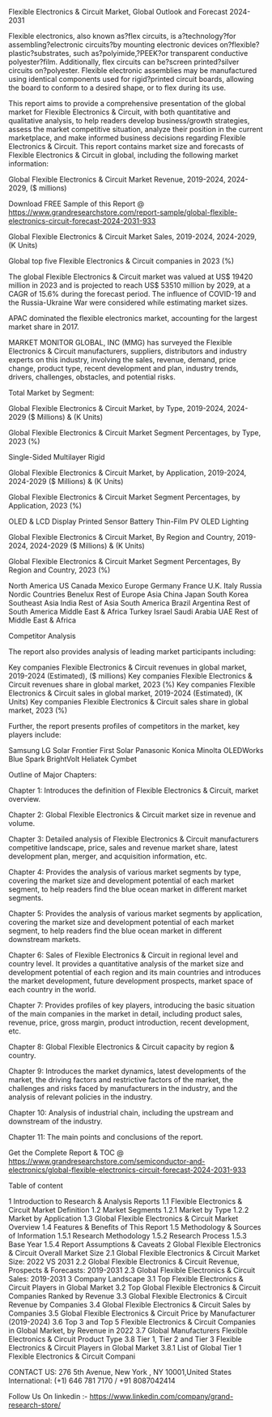 Flexible Electronics & Circuit Market, Global Outlook and Forecast 2024-2031

Flexible electronics, also known as?flex circuits, is a?technology?for assembling?electronic circuits?by mounting electronic devices on?flexible?plastic?substrates, such as?polyimide,?PEEK?or transparent conductive polyester?film. Additionally, flex circuits can be?screen printed?silver circuits on?polyester. Flexible electronic assemblies may be manufactured using identical components used for rigid?printed circuit boards, allowing the board to conform to a desired shape, or to flex during its use.

This report aims to provide a comprehensive presentation of the global market for Flexible Electronics & Circuit, with both quantitative and qualitative analysis, to help readers develop business/growth strategies, assess the market competitive situation, analyze their position in the current marketplace, and make informed business decisions regarding Flexible Electronics & Circuit. This report contains market size and forecasts of Flexible Electronics & Circuit in global, including the following market information:

Global Flexible Electronics & Circuit Market Revenue, 2019-2024, 2024-2029, ($ millions)

Download FREE Sample of this Report @ https://www.grandresearchstore.com/report-sample/global-flexible-electronics-circuit-forecast-2024-2031-933


Global Flexible Electronics & Circuit Market Sales, 2019-2024, 2024-2029, (K Units)

Global top five Flexible Electronics & Circuit companies in 2023 (%)

The global Flexible Electronics & Circuit market was valued at US$ 19420 million in 2023 and is projected to reach US$ 53510 million by 2029, at a CAGR of 15.6% during the forecast period. The influence of COVID-19 and the Russia-Ukraine War were considered while estimating market sizes.

APAC dominated the flexible electronics market, accounting for the largest market share in 2017.

MARKET MONITOR GLOBAL, INC (MMG) has surveyed the Flexible Electronics & Circuit manufacturers, suppliers, distributors and industry experts on this industry, involving the sales, revenue, demand, price change, product type, recent development and plan, industry trends, drivers, challenges, obstacles, and potential risks.

Total Market by Segment:

Global Flexible Electronics & Circuit Market, by Type, 2019-2024, 2024-2029 ($ Millions) & (K Units)

Global Flexible Electronics & Circuit Market Segment Percentages, by Type, 2023 (%)



Single-Sided
Multilayer
Rigid


Global Flexible Electronics & Circuit Market, by Application, 2019-2024, 2024-2029 ($ Millions) & (K Units)

Global Flexible Electronics & Circuit Market Segment Percentages, by Application, 2023 (%)



OLED & LCD Display
Printed Sensor
Battery
Thin-Film PV
OLED Lighting


Global Flexible Electronics & Circuit Market, By Region and Country, 2019-2024, 2024-2029 ($ Millions) & (K Units)

Global Flexible Electronics & Circuit Market Segment Percentages, By Region and Country, 2023 (%)



North America
US
Canada
Mexico
Europe
Germany
France
U.K.
Italy
Russia
Nordic Countries
Benelux
Rest of Europe
Asia
China
Japan
South Korea
Southeast Asia
India
Rest of Asia
South America
Brazil
Argentina
Rest of South America
Middle East & Africa
Turkey
Israel
Saudi Arabia
UAE
Rest of Middle East & Africa


Competitor Analysis

The report also provides analysis of leading market participants including:



Key companies Flexible Electronics & Circuit revenues in global market, 2019-2024 (Estimated), ($ millions)
Key companies Flexible Electronics & Circuit revenues share in global market, 2023 (%)
Key companies Flexible Electronics & Circuit sales in global market, 2019-2024 (Estimated), (K Units)
Key companies Flexible Electronics & Circuit sales share in global market, 2023 (%)


Further, the report presents profiles of competitors in the market, key players include:



Samsung
LG
Solar Frontier
First Solar
Panasonic
Konica Minolta
OLEDWorks
Blue Spark
BrightVolt
Heliatek
Cymbet


Outline of Major Chapters:

Chapter 1: Introduces the definition of Flexible Electronics & Circuit, market overview.

Chapter 2: Global Flexible Electronics & Circuit market size in revenue and volume.

Chapter 3: Detailed analysis of Flexible Electronics & Circuit manufacturers competitive landscape, price, sales and revenue market share, latest development plan, merger, and acquisition information, etc.

Chapter 4: Provides the analysis of various market segments by type, covering the market size and development potential of each market segment, to help readers find the blue ocean market in different market segments.

Chapter 5: Provides the analysis of various market segments by application, covering the market size and development potential of each market segment, to help readers find the blue ocean market in different downstream markets.

Chapter 6: Sales of Flexible Electronics & Circuit in regional level and country level. It provides a quantitative analysis of the market size and development potential of each region and its main countries and introduces the market development, future development prospects, market space of each country in the world.

Chapter 7: Provides profiles of key players, introducing the basic situation of the main companies in the market in detail, including product sales, revenue, price, gross margin, product introduction, recent development, etc.

Chapter 8: Global Flexible Electronics & Circuit capacity by region & country.

Chapter 9: Introduces the market dynamics, latest developments of the market, the driving factors and restrictive factors of the market, the challenges and risks faced by manufacturers in the industry, and the analysis of relevant policies in the industry.

Chapter 10: Analysis of industrial chain, including the upstream and downstream of the industry.

Chapter 11: The main points and conclusions of the report.

Get the Complete Report & TOC @ https://www.grandresearchstore.com/semiconductor-and-electronics/global-flexible-electronics-circuit-forecast-2024-2031-933

Table of content

1 Introduction to Research & Analysis Reports
1.1 Flexible Electronics & Circuit Market Definition
1.2 Market Segments
1.2.1 Market by Type
1.2.2 Market by Application
1.3 Global Flexible Electronics & Circuit Market Overview
1.4 Features & Benefits of This Report
1.5 Methodology & Sources of Information
1.5.1 Research Methodology
1.5.2 Research Process
1.5.3 Base Year
1.5.4 Report Assumptions & Caveats
2 Global Flexible Electronics & Circuit Overall Market Size
2.1 Global Flexible Electronics & Circuit Market Size: 2022 VS 2031
2.2 Global Flexible Electronics & Circuit Revenue, Prospects & Forecasts: 2019-2031
2.3 Global Flexible Electronics & Circuit Sales: 2019-2031
3 Company Landscape
3.1 Top Flexible Electronics & Circuit Players in Global Market
3.2 Top Global Flexible Electronics & Circuit Companies Ranked by Revenue
3.3 Global Flexible Electronics & Circuit Revenue by Companies
3.4 Global Flexible Electronics & Circuit Sales by Companies
3.5 Global Flexible Electronics & Circuit Price by Manufacturer (2019-2024)
3.6 Top 3 and Top 5 Flexible Electronics & Circuit Companies in Global Market, by Revenue in 2022
3.7 Global Manufacturers Flexible Electronics & Circuit Product Type
3.8 Tier 1, Tier 2 and Tier 3 Flexible Electronics & Circuit Players in Global Market
3.8.1 List of Global Tier 1 Flexible Electronics & Circuit Compani

CONTACT US:
276 5th Avenue, New York , NY 10001,United States
International: (+1) 646 781 7170 / +91 8087042414

Follow Us On linkedin :- https://www.linkedin.com/company/grand-research-store/


